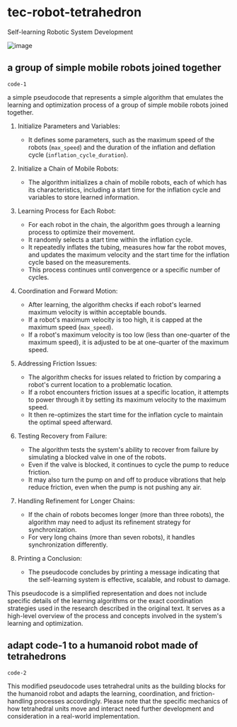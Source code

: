 # tec-robot-tetrahedron

Self-learning Robotic System Development


![image](https://github.com/SteveJustin1963/tec-robot-tetrahedron/assets/58069246/9ee50d71-01a8-4294-aaec-957ccb9f61b9)



## a group of simple mobile robots joined together

`code-1`

a simple pseudocode that represents a simple algorithm that emulates the learning and optimization process of a group of simple mobile robots joined together. 

1. Initialize Parameters and Variables:
   - It defines some parameters, such as the maximum speed of the robots (`max_speed`) and the duration of the inflation and deflation cycle (`inflation_cycle_duration`).

2. Initialize a Chain of Mobile Robots:
   - The algorithm initializes a chain of mobile robots, each of which has its characteristics, including a start time for the inflation cycle and variables to store learned information.

3. Learning Process for Each Robot:
   - For each robot in the chain, the algorithm goes through a learning process to optimize their movement.
   - It randomly selects a start time within the inflation cycle.
   - It repeatedly inflates the tubing, measures how far the robot moves, and updates the maximum velocity and the start time for the inflation cycle based on the measurements.
   - This process continues until convergence or a specific number of cycles.

4. Coordination and Forward Motion:
   - After learning, the algorithm checks if each robot's learned maximum velocity is within acceptable bounds.
   - If a robot's maximum velocity is too high, it is capped at the maximum speed (`max_speed`).
   - If a robot's maximum velocity is too low (less than one-quarter of the maximum speed), it is adjusted to be at one-quarter of the maximum speed.

5. Addressing Friction Issues:
   - The algorithm checks for issues related to friction by comparing a robot's current location to a problematic location.
   - If a robot encounters friction issues at a specific location, it attempts to power through it by setting its maximum velocity to the maximum speed.
   - It then re-optimizes the start time for the inflation cycle to maintain the optimal speed afterward.

6. Testing Recovery from Failure:
   - The algorithm tests the system's ability to recover from failure by simulating a blocked valve in one of the robots.
   - Even if the valve is blocked, it continues to cycle the pump to reduce friction.
   - It may also turn the pump on and off to produce vibrations that help reduce friction, even when the pump is not pushing any air.

7. Handling Refinement for Longer Chains:
   - If the chain of robots becomes longer (more than three robots), the algorithm may need to adjust its refinement strategy for synchronization.
   - For very long chains (more than seven robots), it handles synchronization differently.

8. Printing a Conclusion:
   - The pseudocode concludes by printing a message indicating that the self-learning system is effective, scalable, and robust to damage.

This pseudocode is a simplified representation and does not include specific details of the learning algorithms or the exact coordination strategies used in the research described in the original text. It serves as a high-level overview of the process and concepts involved in the system's learning and optimization.

## adapt code-1 to a humanoid robot made of tetrahedrons 

`code-2`

This modified pseudocode uses tetrahedral units as the building blocks for the humanoid robot and adapts the learning, coordination, and friction-handling processes accordingly. 
Please note that the specific mechanics of how tetrahedral units move and interact need further development and consideration in a real-world implementation.


